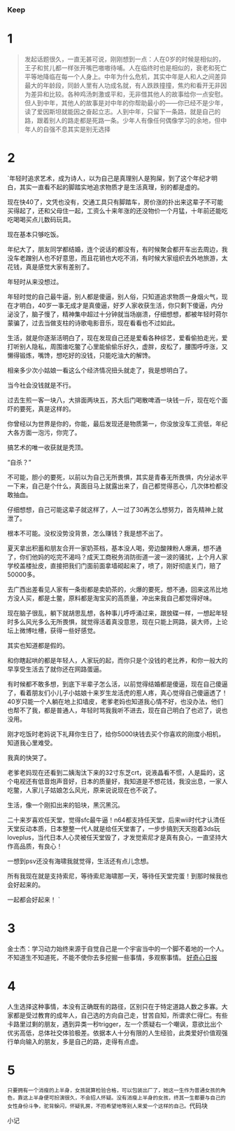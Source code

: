 ### Keep
# 1

> 发起话题很久，一直无甚可说，刚刚想到一点：人在0岁的时候是相似的，王子和贫儿都一样张开嘴巴嗷嗷待哺。人在临终时也是相似的，衰老和死亡平等地降临在每一个人身上。中年为什么危机，其实中年是人和人之间差异最大的年龄段，同龄人里有人功成名就，有人跌跌撞撞，焦灼和看开无非因为差异和比较。各种鸡汤刺激或平和，无非借其他人的故事给你一点安慰。但人到中年，其他人的故事是对中年的你帮助最小的——你已经不是少年，读了爱因斯坦就能因之奋起立志。人到中年，只留下一条路，就是自己的路，跟着别人的路走都是死路一条。少年人有像任何偶像学习的余地，但中年人的自强不息其实是别无选择

# 2
`年轻时追求艺术，成为诗人，以为自己是真理别人是狗屎，到了这个年纪才明白，其实一直看不起的脚踏实地追求物质才是生活真理，别的都是虚的。 

现在快40了，文凭也没有，交通工具只有脚踏车，房价涨的扑出来这辈子不可能买得起了，还和父母住一起，工资么十来年涨的还没物价一个月猛，十年前还能吃吃喝喝买点儿数码玩具。 

现在基本只够吃饭。 

年纪大了，朋友同学都结婚，连个说话的都没有，有时候聚会都开车出去周边，我没车老蹭别人也不好意思，而且花销也大吃不消，有时候大家组织去外地旅游，太花钱，真是感觉大家有差别了。 

年轻时从来没想过。 

年轻时觉的自己最牛逼，别人都是傻逼，别人俗，只知道追求物质一身烟火气，现在才明白，40岁一事无成才是真傻逼，好歹人家收获生活，你只剩下傻逼，内分泌没了，脑子慢了，精神集中超过十分钟就当场崩溃，仔细想想，都被年轻时荷尔蒙骗了，过去当做支柱的诗歌电影音乐，现在看看也不过如此。 

生活，就是你逐渐活明白了，现在发现自己还是爱看各种综艺，爱看偷拍走光，爱打听别人隐私，周围谁吃鳖了心里能偷偷乐好久，虚胖，皮松了，腰围呼呼涨，又懒得锻炼，嘴馋，想吃好的没钱，只能吃油大的解馋。 

相亲多少次小姑娘一看这么个经济情况扭头就走了，我是想明白了。 

当今社会没钱就是不行。 

过去生煎一客一块八，大排面两块五，苏大后门喝散啤酒一块钱一斤，现在吃个面吓的要死，真是这样的。 

你曾经以为世界是你的，你能，最后发现还是物质第一，你没放没车工资低，年纪大各方面一泡污，你完了。 

搞艺术的唯一收获就是秃顶。 

“自杀？” 

不可能，胆小的要死，以前以为自己无所畏惧，其实是青春无所畏惧，内分泌水平一下来，自己是个什么，真面目马上就露出来了，自己都觉得恶心，几次体检都没敢抽血。 

仔细想想，自己可能这辈子就这样了，人一过了30再怎么想努力，首先精神上就泄了。 

根本不可能。没权没势没背景，怎么赚钱？我是想不出了。 

夏天拿出积蓄和朋友合开一家奶茶档，基本没人喝，旁边酸辣粉人爆满，想不通了，你们他妈的吃完不渴吗？成天工商税务消防街道一波一波的骚扰，上个月人家学校盖楼扯皮，直接把我们门面前面拿墙砌起来了，喷了，刚好彻底关门，赔了50000多。 

去广西出差看见人家有一条街都是卖奶茶的，火爆的要死，想不通，回来这吊比地方没人买，都是土鳖，原料都是淘宝买的高质量，冲出来我自己都觉得好味。 

现在脑子很乱，躺下就胡思乱想，各种事儿呼呼涌过来，跟放碟一样，一想起年轻时多么风光多么无所畏惧，就觉得活着真没意思，现在只能上网路，装大师，上论坛上微博吐槽，获得一些好感觉。 

其实也知道都是假的。 

和你瞎起哄的都是年轻人，人家玩的起，而你只是个没钱的老比养，和你一般大的早享受生活去了就你还在网路蛋逼。 

有时候都不敢多想，到底下半辈子怎么活，以前觉得结婚都是傻逼，现在自己傻逼了，看着朋友们小儿子小姑娘十来岁生龙活虎的惹人疼，真心觉得自己傻逼透了！40岁只能一个人躺在地上扣墙皮，老爹老妈也知道我心情不好，也没办法，他们也帮不了我，都是普通人，年轻时骂我我听不进去，现在自己明白了也迟了，说也没用。 

刚才吃饭时老妈说下礼拜你生日了，给你5000块钱去买个你喜欢的刚度小相机，知道我心里难受。 

我真的快哭了。 

老爹老妈现在还看到二姨淘汰下来的32寸东芝crt，说液晶看不惯，人是扁的，这个电视还有低音炮声音好，日本的质量好，我知道是不想花钱，我没出息，一家人吃鳖，人家儿子姑娘怎么风光，原来说说现在也不说了。 

生活，像一个刚扣出来的铅块，黑沉黑沉。 

二十来岁喜欢任天堂，觉得sfc最牛逼！n64都支持任天堂，后来wii时代才认清任天堂反动本质，日本整整一代人就是给任天堂害了，一步步搞到天天抱着3ds玩loveplus，当代日本人心灵被任天堂毁了，才发觉索尼才是真有良心，一直坚持大作高品质，有良心！ 

一想到psv还没有海啸我就觉得，生活还有点儿念想。 

所有我现在就是支持索尼，等待索尼海啸那一天，等待任天堂完蛋！到那时候我也会好起来的。 

一起都会好起来！
`

# 3
金士杰：学习动力始终来源于自觉自己是一个宇宙当中的一个脚不着地的一个人。不知道生不知道死，不能不使你去多挖掘一些事情，多观察事情。
[好奇心日报](http://m.qdaily.com/mobile/articles/57658.html)

# 4
人生选择这种事情，本没有正确既有的路径，区别只在于特定道路人数之多寡。大家都是受过教育的成年人，自己选的方向自己走，甘苦自知，所谓求仁得仁。有些卡路里过剩的朋友，遇到异类一秒trigger，左一个质疑右一个嘲讽，意欲比出个优劣高低，总体社交体验极差。依据本人十分有限的人生经验，此类爱好价值观强行单向输入的朋友，多是自己的路，走得有点虚。

# 5
`只要拥有一个消瘦的上半身，女孩就算检验合格，可以包装出厂了，她这一生作为普通女孩的角色，靠这上半身便可扮演很久，不会招人怀疑。没有消瘦上半身的女孩，终其一生都要与自己的女性身份斗争，驼背躲闪，怀疑乳房，不抱希望地等别人来爱一个这样的自己。`代码块

小记


